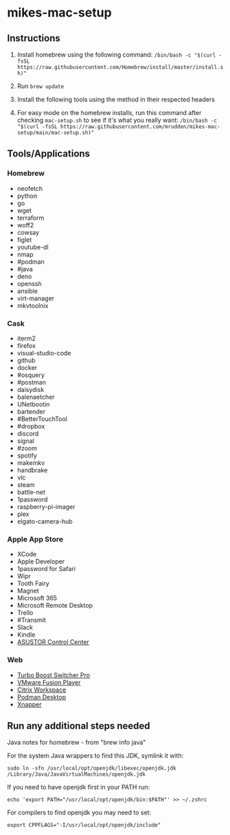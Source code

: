 # mikes-mac-setup

## Instructions

1. Install homebrew using the following command:
`/bin/bash -c "$(curl -fsSL https://raw.githubusercontent.com/Homebrew/install/master/install.sh)"`

2. Run `brew update`

3. Install the following tools using the method in their respected headers

4. For easy mode on the homebrew installs, run this command after checking `mac-setup.sh` to see if it's what you really want: `/bin/bash -c "$(curl -fsSL https://raw.githubusercontent.com/mrudden/mikes-mac-setup/main/mac-setup.sh)"`

## Tools/Applications

### Homebrew
* neofetch
* python
* go
* wget
* terraform
* woff2
* cowsay
* figlet
* youtube-dl
* nmap
* #podman
* #java
* deno
* openssh
* ansible
* virt-manager
* mkvtoolnix

### Cask
* iterm2
* firefox
* visual-studio-code
* github
* docker
* #osquery
* #postman
* daisydisk
* balenaetcher
* UNetbootin
* bartender
* #BetterTouchTool
* #dropbox
* discord
* signal
* #zoom
* spotify
* makemkv
* handbrake
* vlc
* steam
* battle-net
* 1password
* raspberry-pi-imager
* plex
* elgato-camera-hub


### Apple App Store
* XCode
* Apple Developer
* 1password for Safari
* Wipr
* Tooth Fairy
* Magnet
* Microsoft 365
* Microsoft Remote Desktop
* Trello
* #Transmit
* Slack
* Kindle
* [ASUSTOR Control Center](https://www.asustor.com/service/download_acc)

### Web
* [Turbo Boost Switcher Pro](https://gumroad.com/l/YeBQUF)
* [VMware Fusion Player](https://www.vmware.com/products/fusion/fusion-evaluation.html)
* [Citrix Workspace](https://www.citrix.com/downloads/workspace-app/mac/workspace-app-for-mac-latest.html)
* [Podman Desktop](https://podman-desktop.io)
* [Xnapper](https://xnapper.com)

## Run any additional steps needed
Java notes for homebrew - from "brew info java"

For the system Java wrappers to find this JDK, symlink it with:

`sudo ln -sfn /usr/local/opt/openjdk/libexec/openjdk.jdk /Library/Java/JavaVirtualMachines/openjdk.jdk`

If you need to have openjdk first in your PATH run:

`echo 'export PATH="/usr/local/opt/openjdk/bin:$PATH"' >> ~/.zshrc`

For compilers to find openjdk you may need to set:

`export CPPFLAGS="-I/usr/local/opt/openjdk/include"`
